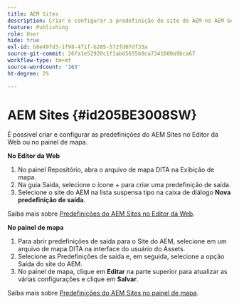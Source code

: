 ```yaml
---
title: AEM Sites
description: Criar e configurar a predefinição de site do AEM no AEM Guides. Use o suporte do site do AEM para gerar saída baseada em artigo, tópicos de vinculação de saída, conref de publicação e pesquisar uma string no conteúdo.
feature: Publishing
role: User
hide: true
exl-id: b8e49fd3-1f98-471f-b285-572fd07df33a
source-git-commit: 26fa1e52920c1f1abd5655b9ca7341600a9bca67
workflow-type: tm+mt
source-wordcount: '163'
ht-degree: 2%

---
```


# AEM Sites {#id205BE3008SW}



É possível criar e configurar as predefinições do AEM Sites no Editor da Web ou no painel de mapa.

**No Editor da Web**

1. No painel Repositório, abra o arquivo de mapa DITA na Exibição de mapa.
1. Na guia Saída, selecione o ícone + para criar uma predefinição de saída.
1. Selecione o site do AEM na lista suspensa tipo na caixa de diálogo **Nova predefinição de saída**.

Saiba mais sobre [Predefinições do AEM Sites no Editor da Web](generate-output-aem-site-web-editor.md).


**No painel de mapa**


1. Para abrir predefinições de saída para o Site do AEM, selecione em um arquivo de mapa DITA na interface do usuário do Assets.
1. Selecione as Predefinições de saída e, em seguida, selecione a opção Saída do site do AEM.
1. No painel de mapa, clique em **Editar** na parte superior para atualizar as várias configurações e clique em **Salvar**.

Saiba mais sobre [Predefinições do AEM Sites no painel de mapa](generate-output-aem-site-map-dashboard.md).
